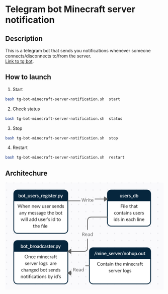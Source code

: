 # Telegram bot Minecraft server notification
## Description
This is a telegram bot that sends you notifications whenever someone connects/disconnects to/from the server.   
[Link to tg bot](https://t.me/minecraftServerNotificationBot).

## How to launch
1. Start
```bash
bash tg-bot-minecraft-server-notification.sh  start
```
2. Check status
```bash
bash tg-bot-minecraft-server-notification.sh  status
```
3. Stop
```bash
bash tg-bot-minecraft-server-notification.sh  stop
```
4. Restart
```bash
bash tg-bot-minecraft-server-notification.sh  restart
```

## Architechure
![plot](docs/tg_bot_MSN_files_logic.png)
